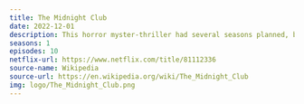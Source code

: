 ```yaml
---
title: The Midnight Club
date: 2022-12-01
description: This horror myster-thriller had several seasons planned, but was cancelled after just one.
seasons: 1
episodes: 10
netflix-url: https://www.netflix.com/title/81112336
source-name: Wikipedia  
source-url: https://en.wikipedia.org/wiki/The_Midnight_Club
img: logo/The_Midnight_Club.png
---
```


